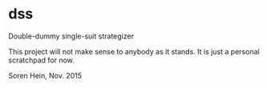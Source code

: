 # dss
Double-dummy single-suit strategizer

This project will not make sense to anybody as it stands.  It is just a personal scratchpad for now.

Soren Hein, Nov. 2015
